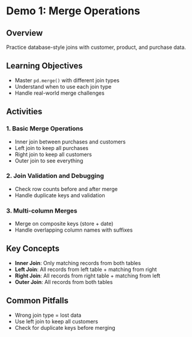 # Demo 1: Merge Operations

## Overview
Practice database-style joins with customer, product, and purchase data.

## Learning Objectives
- Master `pd.merge()` with different join types
- Understand when to use each join type
- Handle real-world merge challenges

## Activities

### 1. Basic Merge Operations
- Inner join between purchases and customers
- Left join to keep all purchases
- Right join to keep all customers
- Outer join to see everything

### 2. Join Validation and Debugging
- Check row counts before and after merge
- Handle duplicate keys and validation

### 3. Multi-column Merges
- Merge on composite keys (store + date)
- Handle overlapping column names with suffixes

## Key Concepts
- **Inner Join**: Only matching records from both tables
- **Left Join**: All records from left table + matching from right
- **Right Join**: All records from right table + matching from left
- **Outer Join**: All records from both tables

## Common Pitfalls
- Wrong join type = lost data
- Use left join to keep all customers
- Check for duplicate keys before merging

